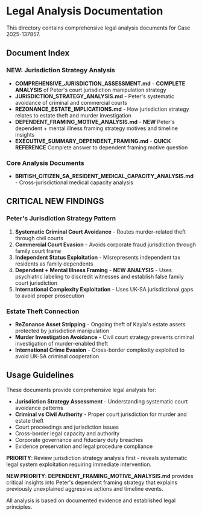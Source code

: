 # Legal Analysis Documentation

This directory contains comprehensive legal analysis documents for Case 2025-137857.

## Document Index

### **NEW: Jurisdiction Strategy Analysis** 
- **COMPREHENSIVE_JURISDICTION_ASSESSMENT.md** - **COMPLETE ANALYSIS** of Peter's court jurisdiction manipulation strategy
- **JURISDICTION_STRATEGY_ANALYSIS.md** - Peter's systematic avoidance of criminal and commercial courts  
- **REZONANCE_ESTATE_IMPLICATIONS.md** - How jurisdiction strategy relates to estate theft and murder investigation
- **DEPENDENT_FRAMING_MOTIVE_ANALYSIS.md** - **NEW** Peter's dependent + mental illness framing strategy motives and timeline insights
- **EXECUTIVE_SUMMARY_DEPENDENT_FRAMING.md** - **QUICK REFERENCE** Complete answer to dependent framing motive question

### Core Analysis Documents
- **BRITISH_CITIZEN_SA_RESIDENT_MEDICAL_CAPACITY_ANALYSIS.md** - Cross-jurisdictional medical capacity analysis

## **CRITICAL NEW FINDINGS**

### **Peter's Jurisdiction Strategy Pattern**
1. **Systematic Criminal Court Avoidance** - Routes murder-related theft through civil courts
2. **Commercial Court Evasion** - Avoids corporate fraud jurisdiction through family court frame  
3. **Independent Status Exploitation** - Misrepresents independent tax residents as family dependents
4. **Dependent + Mental Illness Framing** - **NEW ANALYSIS** - Uses psychiatric labeling to discredit witnesses and establish false family court jurisdiction
5. **International Complexity Exploitation** - Uses UK-SA jurisdictional gaps to avoid proper prosecution

### **Estate Theft Connection**  
- **ReZonance Asset Stripping** - Ongoing theft of Kayla's estate assets protected by jurisdiction manipulation
- **Murder Investigation Avoidance** - Civil court strategy prevents criminal investigation of murder-enabled theft
- **International Crime Evasion** - Cross-border complexity exploited to avoid UK-SA criminal cooperation

## Usage Guidelines

These documents provide comprehensive legal analysis for:
- **Jurisdiction Strategy Assessment** - Understanding systematic court avoidance patterns
- **Criminal vs Civil Authority** - Proper court jurisdiction for murder and estate theft  
- Court proceedings and jurisdiction issues
- Cross-border legal capacity and authority
- Corporate governance and fiduciary duty breaches
- Evidence preservation and legal procedure compliance

**PRIORITY**: Review jurisdiction strategy analysis first - reveals systematic legal system exploitation requiring immediate intervention.

**NEW PRIORITY**: **DEPENDENT_FRAMING_MOTIVE_ANALYSIS.md** provides critical insights into Peter's dependent framing strategy that explains previously unexplained aggressive actions and timeline events.

All analysis is based on documented evidence and established legal principles.